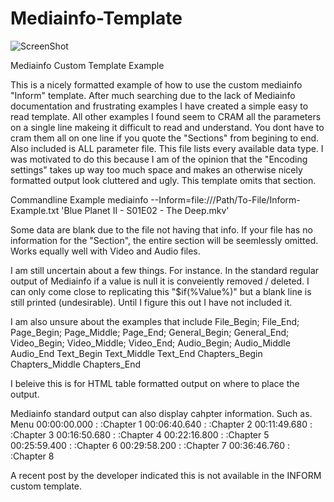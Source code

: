 # Mediainfo-Template
![ScreenShot](https://raw.githubusercontent.com/optio50/Mediainfo-Template/main/MediaInfo-Custom-Template.png?raw=true|alt=octocat)

Mediainfo Custom Template Example

This is a nicely formatted example of how to use the custom mediainfo "Inform" template.
After much searching due to the lack of Mediainfo documentation and frustrating examples
I have created a simple easy to read template.
All other examples I found seem to CRAM all the parameters on a single line makeing it difficult to read and understand.
You dont have to cram them all on one line if you quote the "Sections" from begining to end.
Also included is ALL parameter file. This file lists every available data type.
I was motivated to do this because I am of the opinion that the "Encoding settings" takes up way too much space and makes
an otherwise nicely formatted output look cluttered and ugly.
This template omits that section.

Commandline Example
mediainfo --Inform=file:///Path/To-File/Inform-Example.txt 'Blue Planet II - S01E02 - The Deep.mkv'

Some data are blank due to the file not having that info.
If your file has no information for the "Section", the entire section will be seemlessly omitted.
Works equally well with Video and Audio files.

I am still uncertain about a few things.
For instance.
In the standard regular output of Mediainfo if a value is null it is conveiently removed / deleted.
I can only come close to replicating this "$if(%Value%)" but a blank line is still printed (undesirable).
Until I figure this out I have not included it.

I am also unsure about the examples that include
File_Begin;
File_End;
Page_Begin;
Page_Middle;
Page_End;
General_Begin;
General_End;
Video_Begin;
Video_Middle;
Video_End;
Audio_Begin;
Audio_Middle
Audio_End
Text_Begin
Text_Middle
Text_End
Chapters_Begin
Chapters_Middle
Chapters_End

I beleive this is for HTML table formatted output on where to place the output.

Mediainfo standard output can also display cahpter information.
Such as.
Menu
00:00:00.000                             : :Chapter 1
00:06:40.640                             : :Chapter 2
00:11:49.680                             : :Chapter 3
00:16:50.680                             : :Chapter 4
00:22:16.800                             : :Chapter 5
00:25:59.400                             : :Chapter 6
00:29:58.200                             : :Chapter 7
00:36:46.760                             : :Chapter 8

A recent post by the developer indicated this is not available in the INFORM custom template.
